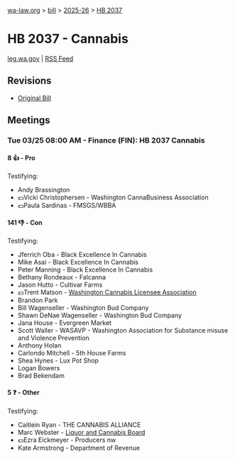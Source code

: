 [wa-law.org](/) > [bill](/bill/) > [2025-26](/bill/2025-26/) > [HB 2037](/bill/2025-26/hb/2037/)

# HB 2037 - Cannabis
[leg.wa.gov](https://app.leg.wa.gov/billsummary?BillNumber=2037&Year=2025&Initiative=false) | [RSS Feed](./rss.xml)

## Revisions
* [Original Bill](1/)

## Meetings
### Tue 03/25 08:00 AM - Finance (FIN): HB 2037 Cannabis
#### 8 👍 - Pro
Testifying:
* Andy Brassington
* 💵Vicki Christophersen - Washington CannaBusiness Association
* 💵Paula Sardinas - FMSGS/WBBA

#### 141 👎 - Con
Testifying:
* Jferrich Oba - Black Excellence In Cannabis
* Mike Asai - Black Excellence In Cannabis
* Peter Manning - Black Excellence In Cannabis
* Bethany Rondeaux - Falcanna
* Jason Hutto - Cultivar Farms
* 💵Trent Matson - [Washington Cannabis Licensee Association](/org/washington_cannabis_licensee_association/)
* Brandon Park
* Bill Wagenseller - Washington Bud Company
* Shawn DeNae Wagenseller - Washington Bud Company
* Jana House - Evergreen Market
* Scott Waller - WASAVP - Washington Association for Substance misuse and Violence Prevention
* Anthony Holan
* Carlondo Mitchell - 5th House Farms
* Shea Hynes - Lux Pot Shop
* Logan Bowers
* Brad Bekendam

#### 5 ❓ - Other
Testifying:
* Caitlein Ryan - THE CANNABIS ALLIANCE
* Marc Webster - [Liquor and Cannabis Board](/org/liquor_and_cannabis_board/)
* 💵Ezra Eickmeyer - Producers nw
* Kate Armstrong - Department of Revenue
